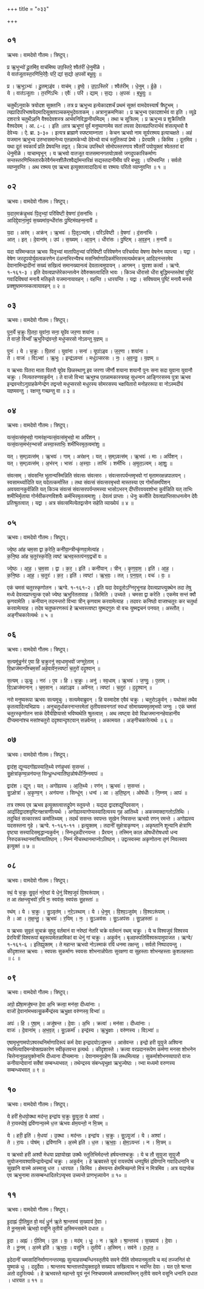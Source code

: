 +++
title = "०३३"

+++


## ०१
ऋभवः। वामदेवो गौतमः। त्रिष्टुप्।

प्र ऋ॒भुभ्यो॑ दू॒तमि॑व॒ वाच॑मिष्य उप॒स्तिरे॒ श्वैत॑रीं धे॒नुमी॑ळे ।  
ये वात॑जूतास्त॒रणि॑भि॒रेवैः॒ परि॒ द्यां स॒द्यो अ॒पसो॑ बभू॒वुः ॥

प्र । ऋ॒भुऽभ्यः॑ । दू॒तम्ऽइ॑व । वाच॑म् । इ॒ष्ये॒ । उ॒प॒ऽस्तिरे॑ । श्वैत॑रीम् । धे॒नुम् । ई॒ळे॒ ।  
ये । वात॑ऽजूताः । त॒रणि॑ऽभिः । एवैः॑ । परि॑ । द्याम् । स॒द्यः । अ॒पसः॑ । ब॒भू॒वुः ॥

चतुर्थेऽनुवाके त्रयोदश सूक्तानि । तत्र प्र ऋभुभ्य इत्येकादशर्चं प्रथमं सूक्तं वामदेवस्यार्षं त्रैष्टुभम् । त्य्ह्यादिपरिभाषयेदमादिसूक्तपञ्चकमृभुदेवताकम् । अत्रानुक्रमणिका । प्र ऋभुभ्य एकादशार्भवं वा इति । व्यूढे दशरात्रे चतुर्थेऽहनि वैश्वदेवशस्त्र आर्भवनिविद्धानीयमिदम् । तथा च सूत्रितम् । प्र ऋभुभ्य प्र शुक्रैत्विति वैश्वदेवम् । आ. ८-८ । इति ॥तत्र ऋभूणां पूर्वं मनुष्याणामेव सतां तपसा देवत्वप्राप्तिरार्भवं शंसत्यृभवो वै देवेभ्यः । ऐ. ब्रा. ३-३० । इत्यत्र ब्राह्मणे स्पष्टमाम्नाता । केचन ऋभवो नाम सूर्यरश्मय इत्याचक्षते । अहं यजमान ऋभुभ्य उरुभासमानेभ्य एतन्नामकेभ्यो देवेभ्यो वाचं स्तुतिरूपां प्रेष्ये । प्रेरयामि । किमिव । दूतमिव । यथा दूतं स्वकार्यं प्रति प्रेषयन्ति तद्वत् । किञ्च उपस्थिरे सोमोपस्तरणाय श्वैतरीं पयोयुक्तां श्वेततरां वां धेनुमीळे । याचाम्यृभून् । य ऋभवो वातजूत वातसमानगतयोऽषसो जगदुपकारिकर्माणः सन्तस्तरणिभिस्तारकैरेवैर्गमनशीलैरश्वैर्द्यामन्तरिक्षं सद्यस्तदानीमीव परि बभूवुः । परिभवन्ति । सर्वतो व्याप्नुवन्ति । अथ रश्मय एव ऋभव इत्युक्तत्वादादित्यं वा रश्मयः परितो व्याप्नुवन्ति ॥ १ ॥

## ०२
ऋभवः। वामदेवो गौतमः। त्रिष्टुप्।

य॒दार॒मक्र॑न्नृ॒भवः॑ पि॒तृभ्यां॒ परि॑विष्टी वे॒षणा॑ दं॒सना॑भिः ।  
आदिद्दे॒वाना॒मुप॑ स॒ख्यमा॑य॒न्धीरा॑सः पु॒ष्टिम॑वहन्म॒नायै॑ ॥

य॒दा । अर॑म् । अक्र॑न् । ऋ॒भवः॑ । पि॒तृऽभ्या॑म् । परि॑ऽविष्टी । वे॒षणा॑ । दं॒सना॑भिः ।  
आत् । इत् । दे॒वाना॑म् । उप॑ । स॒ख्यम् । आ॒य॒न् । धीरा॑सः । पु॒ष्टिम् । अ॒व॒ह॒न् । म॒नायै॑ ॥

यदा यस्मिन्काल ऋभवः पितृभ्यां मातापितृभ्यां परिविष्टी परिवेषणेन परिचर्यया वेषणा वेषनेन व्याप्त्या । यद्वा । वेषेण जरदूपयोर्युवत्वकरणेन दंअनाभिरन्यैश्च मसनिर्माणादिकर्मभिररमत्यर्थमक्रन् आदिदनन्तरमेव देवानामिन्द्रादीनां सख्यं सखित्वं समानख्यानत्वं देवतात्वमुपायन् । आगमन् । युवशा कर्त्वा । ऋग्वे. १-१६१-३ । इति देवत्वप्राप्तेरेकान्तत्वेन देवैरुक्तत्वादिति भावः । किञ्च धीरासो धीरा बुद्धिमन्तस्तेषां पुष्टिं गवादिविषयां मनायै मतिकृते यजमानायावहन् । वहन्ति । धारयन्ति । यद्वा । सविषयाम् पुष्टिं मनायै मनसे प्रक्शुष्तमनस्कत्वायावहन् ॥ २ ॥

## ०३
ऋभवः। वामदेवो गौतमः। त्रिष्टुप्।

पुन॒र्ये च॒क्रुः पि॒तरा॒ युवा॑ना॒ सना॒ यूपे॑व जर॒णा शया॑ना ।  
ते वाजो॒ विभ्वाँ॑ ऋ॒भुरिन्द्र॑वन्तो॒ मधु॑प्सरसो नोऽवन्तु य॒ज्ञम् ॥

पुनः॑ । ये । च॒क्रुः । पि॒तरा॑ । युवा॑ना । सना॑ । यूपा॑ऽइव । ज॒र॒णा । शया॑ना ।  
ते । वाजः॑ । विऽभ्वा॑ । ऋ॒भुः । इन्द्र॑ऽवन्तः॑ । मधु॑ऽप्सरसः । नः॒ । अ॒व॒न्तु॒ । य॒ज्ञम् ॥

य ऋभवः पितरा माता पितरौ यूपेव छिन्नस्थाणू इव जरणा जीर्णौ शयाना शयानौ पुनः सना सदा युवाना युवानौ चक्रुः । नित्यतरुणवकुर्वन् । ते वाजो विभ्वा ऋभुश्च एतन्नामकास्त्रयह् सुधन्वन आङ्गिरसस्य पुत्रा ऋभव इन्द्रवन्तोऽनुग्राहकेणेन्द्रेण तद्वन्तो मधुप्सरसो मधुरस्य सोमरसस्य भक्षयितारो मनोहररूपा वा नोऽस्मदीयं यज्ञमवन्तु । रक्षन्तु गच्छन्तु वा ॥ ३ ॥

## ०४
ऋभवः। वामदेवो गौतमः। त्रिष्टुप्।

यत्सं॒वत्स॑मृ॒भवो॒ गामर॑क्ष॒न्यत्सं॒वत्स॑मृ॒भवो॒ मा अपिं॑शन् ।  
यत्सं॒वत्स॒मभ॑र॒न्भासो॑ अस्या॒स्ताभिः॒ शमी॑भिरमृत॒त्वमा॑शुः ॥

यत् । स॒म्ऽवत्स॑म् । ऋ॒भवः॑ । गाम् । अर॑क्षन् । यत् । स॒म्ऽवत्स॑म् । ऋ॒भवः॑ । माः । अपिं॑शन् ।  
यत् । स॒म्ऽवत्स॑म् । अ॒भ॑रन् । भासः॑ । अ॒स्याः॒ । ताभिः॑ । शमी॑भिः । अ॒मृ॒त॒ऽत्वम् । आ॒शुः॒ ॥

संवत्सम् । संवसन्ति भूतान्यस्मिन्निति संवत्सः संवत्सरः । संवत्सरपर्यन्तमृभवो गां मृतामरक्षन्नपालयन् । स्वसामर्थ्यादिति यत् यदेतत्कर्मास्ति । तथा संवत्सं संवत्सरमृभवो मास्तस्या एव गोर्मांसमपिंशन् अवयवानकुर्वन्निति यत् किञ्च संवत्सं संवत्सरपर्यन्तमस्या भासोऽभरन् दीप्तीरवयवशोभा कुर्वन्निति यत् ताभिः शमीभिर्मृताया गोर्नवीकरणविशयैः कर्मभिरमृतत्वमाशुः । देवत्वं प्राप्ताः । धेनुः कर्त्वेति देवत्वप्राप्तिसाधनत्वेन देवैः प्रतिश्रुतत्वात् । यद्वा । अत्र संवत्समित्येतद्वत्सेन सहेति व्याख्येयं ॥ ४ ॥

## ०५
ऋभवः। वामदेवो गौतमः। त्रिष्टुप्।

ज्ये॒ष्ठ आ॑ह चम॒सा द्वा क॒रेति॒ कनी॑या॒न्त्रीन्कृ॑णवा॒मेत्या॑ह ।  
क॒नि॒ष्ठ आ॑ह च॒तुर॑स्क॒रेति॒ त्वष्ट॑ ऋभव॒स्तत्प॑नय॒द्वचो॑ वः ॥

ज्ये॒ष्ठः । आ॒ह॒ । च॒म॒सा । द्वा । क॒र॒ । इति॑ । कनी॑यान् । त्रीन् । कृ॒ण॒वा॒म॒ । इति॑ । आ॒ह॒ ।  
क॒नि॒ष्ठः । आ॒ह॒ । च॒तुरः॑ । क॒र॒ । इति॑ । त्वष्टा॑ । ऋ॒भ॒वः॒ । तत् । प॒न॒य॒त् । वचः॑ । वः॒ ॥

एकं चमसं चतुरस्कृणोतन । ऋग्वे. १-१६१-२ । इति यदा देवदूतोऽग्निरृभूनाह देवत्वप्राप्त्युक्थेन तदा तेषु मध्ये देवत्वप्राप्त्युत्क एको ज्येष्ठ ऋभुरिततावाह । किमिति । उच्यते । चमसा द्वा करेति । एकमेव सन्तं क्वौ कृणवामेति । कनीयान् तदनन्तरो विभ्वा त्रीन् कृणवाम करवामेत्याह । तदवरः कनिष्ठो वाजश्चतुरः कर चतुर्था करवामेत्याह । तदेव चतुष्करणरूपं हे ऋभवस्त्वष्टा युष्मद्गुरुः वो वचः युष्मद्वचनं पनयत् । अस्तौत् । अङ्गीचकारेत्यर्थः ॥ ५ ॥

## ०६
ऋभवः। वामदेवो गौतमः। त्रिष्टुप्।

स॒त्यमू॑चु॒र्नर॑ ए॒वा हि च॒क्रुरनु॑ स्व॒धामृ॒भवो॑ जग्मुरे॒ताम् ।  
वि॒भ्राज॑मानाँश्चम॒साँ अहे॒वावे॑न॒त्त्वष्टा॑ च॒तुरो॑ ददृ॒श्वान् ॥

स॒त्यम् । ऊ॒चुः॒ । नरः॑ । ए॒व । हि । च॒क्रुः । अनु॑ । स्व॒धाम् । ऋ॒भवः॑ । ज॒ग्मुः॒ । ए॒ताम् ।  
वि॒ऽभ्राज॑मानान् । च॒म॒सान् । अहा॑ऽइव । अवे॑नत् । त्वष्टा॑ । च॒तुरः॑ । द॒दृ॒श्वान् ॥

नरो मनुष्यरूपा ऋभवः सत्यमूचुः । सत्यमेवाब्रुवन् । हि यस्मादेश एवैवं चक्रुः । चतुरोऽकुर्वन् । यथोक्तं तथैव कृतत्वादित्यभिप्रायः । अनुचतुर्धाकरनान्तरमेतां तृतीयसवनगतां स्वधां सोमाख्यममृतमृभवो जग्मुः । एकं चमसं चतुरस्कृणोतन साकं देवैर्यज्ञियासो भविष्यथेति श्रुतत्वात् । अथ त्वष्ट्वा देवो विभ्राजमानानहेवाहानीव दीप्यमानांश्च मसांश्चतुरो ददृश्वान्दृश्टवान् सन्नवेनत् । अकामयत । अङ्गीचकारेत्यर्थः ॥ ६ ॥

## ०७
ऋभवः। वामदेवो गौतमः। त्रिष्टुप्।

द्वाद॑श॒ द्यून्यदगो॑ह्यस्याति॒थ्ये रण॑न्नृ॒भवः॑ स॒सन्तः॑ ।  
सु॒क्षेत्रा॑कृण्व॒न्नन॑यन्त॒ सिन्धू॒न्धन्वाति॑ष्ठ॒न्नोष॑धीर्नि॒म्नमापः॑ ॥

द्वाद॑श । द्यून् । यत् । अगो॑ह्यस्य । आ॒ति॒थ्ये । रण॑न् । ऋ॒भवः॑ । स॒सन्तः॑ ।  
सु॒ऽक्षेत्रा॑ । अ॒कृ॒ण्व॒न् । अन॑यन्त । सिन्धू॑न् । धन्व॑ । आ । अ॒ति॒ष्ठ॒न् । ओष॑धीः । नि॒म्नम् । आपः॑ ॥

तत्र रश्मय एव ऋभव इत्युक्तत्वात्तद्रूपेण स्तूयन्ते । यद्यदा द्वादशद्यून्दिवसान् । आर्द्रादिद्वादशवृष्टिनक्षत्राणीत्यर्थः । अगोह्यस्यागोप्यस्यादित्यस्य गृह आतिथ्ये । अकस्माक्दागतोऽतिथिः । तदुचितं सत्काररूपं कर्मातिथ्यम् । तदर्थं ससन्तः स्वपन्तः सुखेन निवसन्त ऋभवो रणन् रमन्ते । अगोह्यस्य यदसस्तना गृहे । ऋग्वे. १-१६१-११ । इत्युक्तम् । तदानीं सुक्षेत्राकृण्वन् । अकृष्तानि शून्यानि क्षेत्राणि वृष्ट्या सस्यादिसमृद्धान्यकुर्वन् । स्निधून्नदीरनयन्त । प्रैरयन् । तस्मिन् काल ओषधीरोषधयो धन्व निरुदकस्थानमाश्रित्यातिष्ठन् । निम्नं नीचस्थानमाप्नोऽतिष्ठन् । उद्वत्स्वस्मा अकृणोतना तृणं निवत्स्वप इत्युक्तं ॥ ७ ॥

## ०८
ऋभवः। वामदेवो गौतमः। त्रिष्टुप्।

रथं॒ ये च॒क्रुः सु॒वृतं॑ नरे॒ष्ठां ये धे॒नुं वि॑श्व॒जुवं॑ वि॒श्वरू॑पाम् ।  
त आ त॑क्षन्त्वृ॒भवो॑ र॒यिं नः॒ स्वव॑सः॒ स्वप॑सः सु॒हस्ताः॑ ॥

रथ॑म् । ये । च॒क्रुः । सु॒ऽवृत॑म् । न॒रे॒ऽस्थाम् । ये । धे॒नुम् । वि॒श्व॒ऽजुव॑म् । वि॒श्वऽरू॑पाम् ।  
ते । आ । त॒क्ष॒न्तु॒ । ऋ॒भवः॑ । र॒यिम् । नः॒ । सु॒ऽअव॑सः । सु॒ऽअप॑सः । सु॒ऽहस्ताः॑ ॥

य ऋभवः सुवृतं सुचक्रं सुष्ठु वर्तमानं वा नरेष्ठां नेतरि चक्रे वर्तमानं रथम् चक्रुः । ये च विश्वजुवं विश्वस्य प्रेरयित्रीं विश्वरूपां बहुरूपामेतन्नामिकां वा धेनुं गां चक्रुः । अकुर्वन् । बृअह्स्पतिर्विश्वरूपामुपाजत । ऋग्वे/ १-१६१-६ । इतिह्युक्तम् । ते महान्त ऋभवो नोऽस्माकं रयिं धनमा तक्षन्तु । सर्वतो निष्पादयन्तु । कीदृशास्त ऋभवः । स्वपसः सुकर्माणः स्ववसः शोभनान्नोपेताः सुरक्षणा वा सुहस्ताः शोभनहस्ताः कुशलहस्ताः ॥ ८ ॥

## ०९
ऋभवः। वामदेवो गौतमः। त्रिष्टुप्।

अपो॒ ह्ये॑षा॒मजु॑षन्त दे॒वा अ॒भि क्रत्वा॒ मन॑सा॒ दीध्या॑नाः ।  
वाजो॑ दे॒वाना॑मभवत्सु॒कर्मेन्द्र॑स्य ऋभु॒क्षा वरु॑णस्य॒ विभ्वा॑ ॥

अपः॑ । हि । ए॒षा॒म् । अजु॑षन्त । दे॒वाः । अ॒भि । क्रत्वा॑ । मन॑सा । दीध्या॑नाः ।  
वाजः॑ । दे॒वाना॑म् । अ॒भ॒व॒त् । सु॒ऽकर्मा॑ । इन्द्र॑स्य । ऋ॒भु॒क्षाः । वरु॑णस्य । विऽभ्वा॑ ॥

एषामृभूणामपोऽश्वरथनिर्माणादिरूपं कर्म देवा इन्द्रादयोऽजुषन्त । आसेवन्त । इन्द्रो हरी युयुजे अश्विना रथमित्यादिमन्त्रोक्तप्रकारेण स्वीकृतवन्त इत्यर्थः । कीदृशास्ते । क्रत्वा वरप्रदानरूपेण कर्मणा मनसा शोभनेन चित्तेनानुग्रहयुक्तेनाभि दीध्याना दीप्यमानाः । देवानामनुग्रहेण किं लब्धमित्याह । सुकर्माशोभनव्यापारो वाजः कनीयान्देवानां सर्वेषां सम्बन्ध्यभवत् । तथेन्द्रस्य संबन्ध्यृभुक्षा ऋभुज्येष्ठः । व्भ्वा मध्यमो वरुणस्य सम्बन्ध्यभवत् ॥ ९ ॥

## १०
ऋभवः। वामदेवो गौतमः। त्रिष्टुप्।

ये हरी॑ मे॒धयो॒क्था मद॑न्त॒ इन्द्रा॑य च॒क्रुः सु॒युजा॒ ये अश्वा॑ ।  
ते रा॒यस्पोषं॒ द्रवि॑णान्य॒स्मे ध॒त्त ऋ॑भवः क्षेम॒यन्तो॒ न मि॒त्रम् ॥

ये । हरी॒ इति॑ । मे॒धया॑ । उ॒क्था । मद॑न्तः । इन्द्रा॑य । च॒क्रुः । सु॒ऽयुजा॑ । ये । अश्वा॑ ।  
ते । रा॒यः । पोष॑म् । द्रवि॑णानि । अ॒स्मे इति॑ । ध॒त्त । ऋ॒भ॒वः॒ । क्षे॒म॒ऽयन्तः॑ । न । मि॒त्रम् ॥

य ऋभवो हरी अश्वौ मेधया प्रज्ञयोखा उक्थैः स्तुतिभिर्मदन्तो हर्षयन्तश्चक्रुः । ये च तौ सुयुजा सुयुजौ सुयोजनावश्वाविन्द्रायेन्द्रार्थं चक्रुः । अकुर्वन् । हे ऋबवस्ते यूयं रायस्पोषं धनपुष्तिं द्रविणानि गवादिधनानि च सुखानि वास्मे अस्मासु धत्त । धारयत । किमिव । क्षेमयन्तः क्षेममिच्छन्तो मित्रं न मित्रमिव । अत्र यद्यप्येक एव ऋभुनामा तत्सम्बन्धादितरेऽप्यृभव उच्यन्ते प्राणभृन्न्यायेन ॥ १० ॥

## ११
ऋभवः। वामदेवो गौतमः। त्रिष्टुप्।

इ॒दाह्नः॑ पी॒तिमु॒त वो॒ मदं॑ धु॒र्न ऋ॒ते श्रा॒न्तस्य॑ स॒ख्याय॑ दे॒वाः ।  
ते नू॒नम॒स्मे ऋ॑भवो॒ वसू॑नि तृ॒तीये॑ अ॒स्मिन्त्सव॑ने दधात ॥

इ॒दा । अह्नः॑ । पी॒तिम् । उ॒त । वः॒ । मद॑म् । धुः॒ । न । ऋ॒ते । श्रा॒न्तस्य॑ । स॒ख्याय॑ । दे॒वाः ।  
ते । नू॒नम् । अ॒स्मे इति॑ । ऋ॒भ॒वः॒ । वसू॑नि । तृ॒तीये॑ । अ॒स्मिन् । सव॑ने । द॒धा॒त॒ ॥

इदेदानीं चमसादिनिर्माणानन्तरमह्नः सुत्याहसम्बन्धिनस्तृतीये सवने पीतिं सोमपानमुतापि च मदं तज्जनितं वो युष्माकं धुः । ददुर्देवाः । श्रान्तस्य श्रान्तात्तपोयुक्तादृते सख्याय सखित्वाय न भवन्ति देवाः । यत एते श्रान्ता अतो ददुरित्यर्थः । हे ऋभवस्ते महान्तो यूयं नूनं निश्चयमस्मे अस्मास्वस्मिन् तृतीये सवने वसूनि धनानि दधात । धारयत ॥ ११ ॥